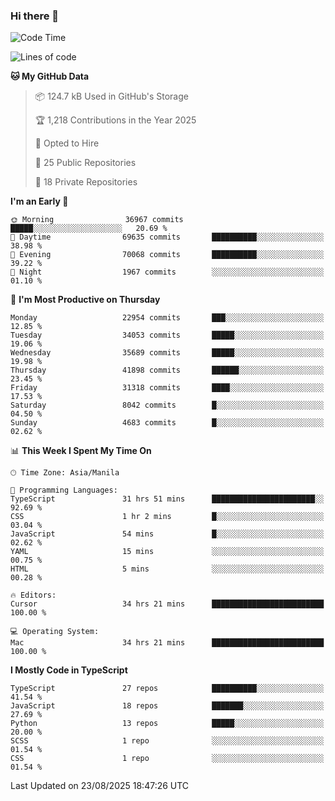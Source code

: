 ### Hi there 👋

<!--START_SECTION:waka-->
![Code Time](http://img.shields.io/badge/Code%20Time-2%2C034%20hrs%2041%20mins-blue)

![Lines of code](https://img.shields.io/badge/From%20Hello%20World%20I%27ve%20Written-68.3%20million%20lines%20of%20code-blue)

**🐱 My GitHub Data** 

> 📦 124.7 kB Used in GitHub's Storage 
 > 
> 🏆 1,218 Contributions in the Year 2025
 > 
> 💼 Opted to Hire
 > 
> 📜 25 Public Repositories 
 > 
> 🔑 18 Private Repositories 
 > 
**I'm an Early 🐤** 

```text
🌞 Morning                36967 commits       █████░░░░░░░░░░░░░░░░░░░░   20.69 % 
🌆 Daytime                69635 commits       ██████████░░░░░░░░░░░░░░░   38.98 % 
🌃 Evening                70068 commits       ██████████░░░░░░░░░░░░░░░   39.22 % 
🌙 Night                  1967 commits        ░░░░░░░░░░░░░░░░░░░░░░░░░   01.10 % 
```
📅 **I'm Most Productive on Thursday** 

```text
Monday                   22954 commits       ███░░░░░░░░░░░░░░░░░░░░░░   12.85 % 
Tuesday                  34053 commits       █████░░░░░░░░░░░░░░░░░░░░   19.06 % 
Wednesday                35689 commits       █████░░░░░░░░░░░░░░░░░░░░   19.98 % 
Thursday                 41898 commits       ██████░░░░░░░░░░░░░░░░░░░   23.45 % 
Friday                   31318 commits       ████░░░░░░░░░░░░░░░░░░░░░   17.53 % 
Saturday                 8042 commits        █░░░░░░░░░░░░░░░░░░░░░░░░   04.50 % 
Sunday                   4683 commits        █░░░░░░░░░░░░░░░░░░░░░░░░   02.62 % 
```


📊 **This Week I Spent My Time On** 

```text
🕑︎ Time Zone: Asia/Manila

💬 Programming Languages: 
TypeScript               31 hrs 51 mins      ███████████████████████░░   92.69 % 
CSS                      1 hr 2 mins         █░░░░░░░░░░░░░░░░░░░░░░░░   03.04 % 
JavaScript               54 mins             █░░░░░░░░░░░░░░░░░░░░░░░░   02.62 % 
YAML                     15 mins             ░░░░░░░░░░░░░░░░░░░░░░░░░   00.75 % 
HTML                     5 mins              ░░░░░░░░░░░░░░░░░░░░░░░░░   00.28 % 

🔥 Editors: 
Cursor                   34 hrs 21 mins      █████████████████████████   100.00 % 

💻 Operating System: 
Mac                      34 hrs 21 mins      █████████████████████████   100.00 % 
```

**I Mostly Code in TypeScript** 

```text
TypeScript               27 repos            ██████████░░░░░░░░░░░░░░░   41.54 % 
JavaScript               18 repos            ███████░░░░░░░░░░░░░░░░░░   27.69 % 
Python                   13 repos            █████░░░░░░░░░░░░░░░░░░░░   20.00 % 
SCSS                     1 repo              ░░░░░░░░░░░░░░░░░░░░░░░░░   01.54 % 
CSS                      1 repo              ░░░░░░░░░░░░░░░░░░░░░░░░░   01.54 % 
```




 Last Updated on 23/08/2025 18:47:26 UTC
<!--END_SECTION:waka-->
